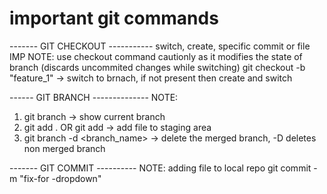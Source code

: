 # important git commands


------- GIT CHECKOUT ----------- switch, create, specific commit or file
IMP NOTE: use checkout command cautionly as it modifies the state of branch (discards uncommited changes while switching)
    git checkout -b "feature_1" ->  switch to brnach, if not present then create and switch

------ GIT BRANCH --------------
NOTE: 
1. git branch -> show current branch
3. git add . OR git add <filename> -> add file to staging area
4. git branch -d <branch_name> -> delete the merged branch, -D deletes non merged branch

------- GIT COMMIT ----------
NOTE: adding file to local repo
    git commit -m "fix-for -dropdown"
    

